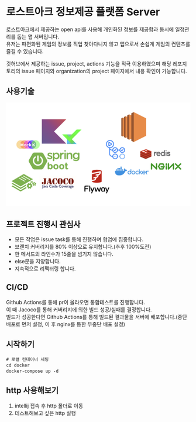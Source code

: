 # 로스트아크 정보제공 플랫폼 Server
로스트아크에서 제공하는 open api를 사용해 개인화된 정보를 제공함과 동시에 일정관리를 돕는 앱 서버입니다.<br>
유저는 파편화된 게임의 정보를 직업 찾아다니지 않고 앱으로서 손쉽게 게임의 컨텐츠를 즐길 수 있습니다.

깃허브에서 제공하는 issue, project, actions 기능을 적극 이용하였으며 해당 레포지토리의 issue 페이지와 organization의 project 페이지에서 내용 확인이 가능합니다.

## 사용기술
![tech-stack](./doc/tech-stack.001.jpeg)

## 프로젝트 진행시 관심사
- 모든 작업은 issue task를 통해 진행하며 협업에 집중합니다.
- 브랜치 커버리지를 80% 이상으로 유지합니다.(추후 100%도전)
- 한 메서드의 라인수가 15줄을 넘기지 않습니다.
- else문을 지양합니다.
- 지속적으로 리팩터링 합니다.

## CI/CD
Github Actions를 통해 pr이 올라오면 통합테스트를 진행합니다.<br>
이 때 Jacoco를 통해 커버리지에 의한 빌드 성공/실패를 결정합니다.<br>
빌드가 성공한다면 Github Actions를 통해 빌드된 결과물을 서버에 배포합니다.(중단배포로 먼저 설정, 이 후 nginx를 통한 무중단 배포 설정)

## 시작하기
```shell
# 로컬 컨테이너 세팅
cd docker
docker-compose up -d
```

## http 사용해보기
1. intellij 접속 후 http 폴더로 이동
2. 테스트해보고 싶은 http 실행


